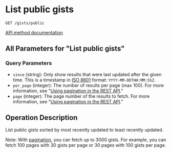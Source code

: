 # List public gists

`GET /gists/public`

[API method documentation](https://docs.github.com/rest/gists/gists#list-public-gists)

## All Parameters for "List public gists"

### Query Parameters

- `since` (string): Only show results that were last updated after the given time. This is a timestamp in [ISO 8601](https://en.wikipedia.org/wiki/ISO_8601) format: `YYYY-MM-DDTHH:MM:SSZ`.
- `per_page` (integer): The number of results per page (max 100). For more information, see "[Using pagination in the REST API](https://docs.github.com/rest/using-the-rest-api/using-pagination-in-the-rest-api)."
- `page` (integer): The page number of the results to fetch. For more information, see "[Using pagination in the REST API](https://docs.github.com/rest/using-the-rest-api/using-pagination-in-the-rest-api)."

## Operation Description

List public gists sorted by most recently updated to least recently updated.

Note: With [pagination](https://docs.github.com/rest/guides/using-pagination-in-the-rest-api), you can fetch up to 3000 gists. For example, you can fetch 100 pages with 30 gists per page or 30 pages with 100 gists per page.
